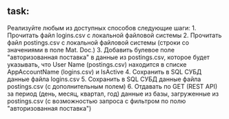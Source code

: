 ## task:
Реализуйте любым из доступных способов следующие шаги:
	1. Прочитать файл logins.csv с локальной файловой системы
	2. Прочитать файл postings.csv с локальной файловой системы (строки со значениями в поле Mat. Doc.)
	3. Добавить булевое поле "авторизованная поставка" в данные из postings.csv, которое будет указывать, что User Name (postings.csv) находится в списке AppAccountName (logins.csv) и IsActive
	4. Cохранить в SQL СУБД данные файла logins.csv
	5. Сохранить в SQL СУБД данные файла postings.csv (с дополнительным полем)
	6. Отдавать по GET (REST API) за период (день, месяц, квартал, год) данные из базы, загруженные из postings.csv (с возможностью запроса с фильтром по полю "авторизованная поставка")
